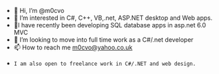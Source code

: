 - 👋 Hi, I’m @m0cvo
- 👀 I’m interested in C#, C++, VB,.net, ASP.NET desktop and Web apps.
- 🌱I have recently been developing SQL database apps in asp.net 6.0 MVC
- 💞️ I’m looking to move into full time work as a C#/.net developer
- 📫 How to reach me m0cvo@yahoo.co.uk
-     I am also open to freelance work in C#/.NET and web design.

<!---
m0cvo/m0cvo is a ✨ special ✨ repository because its `README.md` (this file) appears on your GitHub profile.
You can click the Preview link to take a look at your changes.
--->
